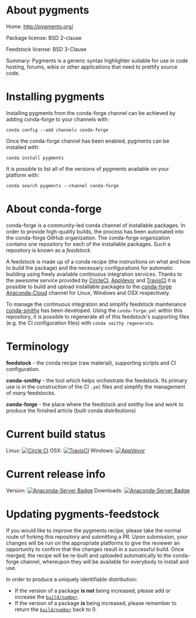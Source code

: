 About pygments
==============

Home: http://pygments.org/

Package license: BSD 2-clause

Feedstock license: BSD 3-Clause

Summary: Pygments is a generic syntax highlighter suitable for use in code hosting, forums, wikis or other applications that need to prettify source code.



Installing pygments
===================

Installing pygments from the conda-forge channel can be achieved by adding conda-forge to your channels with:

```
conda config --add channels conda-forge
```

Once the conda-forge channel has been enabled, pygments can be installed with:

```
conda install pygments
```

It is possible to list all of the versions of pygments available on your platform with:

```
conda search pygments --channel conda-forge
```


About conda-forge
=================

conda-forge is a community-led conda channel of installable packages.
In order to provide high-quality builds, the process has been automated into the
conda-forge GitHub organization. The conda-forge organization contains one repository 
for each of the installable packages. Such a repository is known as a *feedstock*.

A feedstock is made up of a conda recipe (the instructions on what and how to build
the package) and the necessary configurations for automatic building using freely
available continuous integration services. Thanks to the awesome service provided by
[CircleCI](https://circleci.com/), [AppVeyor](http://www.appveyor.com/)
and [TravisCI](https://travis-ci.org/) it is possible to build and upload installable
packages to the [conda-forge](https://anaconda.org/conda-forge)
[Anaconda-Cloud](http://docs.anaconda.org/) channel for Linux, Windows and OSX respectively.

To manage the continuous integration and simplify feedstock maintenance
[conda-smithy](http://github.com/conda-forge/conda-smithy) has been developed.
Using the ``conda-forge.yml`` within this repository, it is possible to regenerate all of
this feedstock's supporting files (e.g. the CI configuration files) with ``conda smithy regenerate``.


Terminology
===========

**feedstock** - the conda recipe (raw material), supporting scripts and CI configuration.

**conda-smithy** - the tool which helps orchestrate the feedstock.
                   Its primary use is in the construction of the CI ``.yml`` files
                   and simplify the management of *many* feedstocks.

**conda-forge** - the place where the feedstock and smithy live and work to
                  produce the finished article (built conda distributions)

Current build status
====================

Linux: [![Circle CI](https://circleci.com/gh/conda-forge/pygments-feedstock.svg?style=svg)](https://circleci.com/gh/conda-forge/pygments-feedstock)
OSX: [![TravisCI](https://travis-ci.org/conda-forge/pygments-feedstock.svg?branch=master)](https://travis-ci.org/conda-forge/pygments-feedstock) 
Windows: [![AppVeyor](https://ci.appveyor.com/api/projects/status/github/conda-forge/pygments-feedstock?svg=True)](https://ci.appveyor.com/project/conda-forge/pygments-feedstock/branch/master)

Current release info
====================
Version: [![Anaconda-Server Badge](https://anaconda.org/conda-forge/pygments/badges/version.svg)](https://anaconda.org/conda-forge/pygments)
Downloads: [![Anaconda-Server Badge](https://anaconda.org/conda-forge/pygments/badges/downloads.svg)](https://anaconda.org/conda-forge/pygments)


Updating pygments-feedstock
===========================

If you would like to improve the pygments recipe, please take the normal
route of forking this repository and submitting a PR. Upon submission, your changes will
be run on the appropriate platforms to give the reviewer an opportunity to confirm that the
changes result in a successful build. Once merged, the recipe will be re-built and uploaded
automatically to the conda-forge channel, whereupon they will be available for everybody to
install and use.

In order to produce a uniquely identifiable distribution:
 * If the version of a package **is not** being increased, please add or increase
   the [``build/number``](http://conda.pydata.org/docs/building/meta-yaml.html#build-number-and-string). 
 * If the version of a package **is** being increased, please remember to return
   the [``build/number``](http://conda.pydata.org/docs/building/meta-yaml.html#build-number-and-string)
   back to 0.
